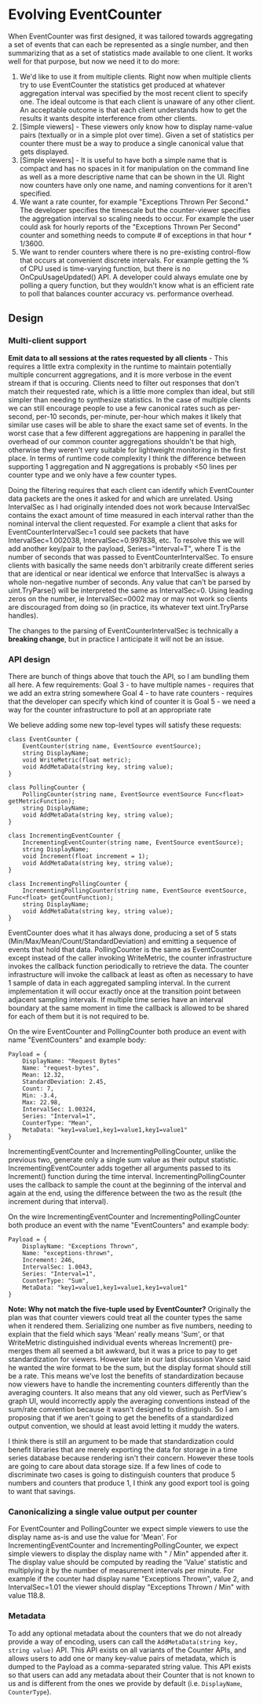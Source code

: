 # Evolving EventCounter

When EventCounter was first designed, it was tailored towards aggregating a set of events that can each be represented as a single number, and then summarizing that as a set of statistics made available to one client. It works well for that purpose, but now we need it to do more:

1. We'd like to use it from multiple clients. Right now when multiple clients try to use EventCounter the statistics get produced at whatever aggregation interval was specified by the most recent client to specify one. The ideal outcome is that each client is unaware of any other client. An acceptable outcome is that each client understands how to get the results it wants despite interference from other clients.
2. [Simple viewers] - These viewers only know how to display name-value pairs (textually or in a simple plot over time). Given a set of statistics per counter there must be a way to produce a single canonical value that gets displayed.
3. [Simple viewers] - It is useful to have both a simple name that is compact and has no spaces in it for manipulation on the command line as well as a more descriptive name that can be shown in the UI. Right now counters have only one name, and naming conventions for it aren't specified.
4. We want a rate counter, for example "Exceptions Thrown Per Second." The developer specifies the timescale but the counter-viewer specifies the aggregation interval so scaling needs to occur. For example the user could ask for hourly reports of the "Exceptions Thrown Per Second" counter and something needs to compute # of exceptions in that hour * 1/3600.
5. We want to render counters where there is no pre-existing control-flow that occurs at convenient discrete intervals. For example getting the % of CPU used is time-varying function, but there is no OnCpuUsageUpdated() API. A developer could always emulate one by polling a query function, but they wouldn't know what is an efficient rate to poll that balances counter accuracy vs. performance overhead.


## Design


### Multi-client support ###

**Emit data to all sessions at the rates requested by all clients** - This requires a little extra complexity in the runtime to maintain potentially multiple concurrent aggregations, and it is more verbose in the event stream if that is occuring. Clients need to filter out responses that don't match their requested rate, which is a little more complex than ideal, but still simpler than needing to synthesize statistics. In the case of multiple clients we can still encourage people to use a few canonical rates such as per-second, per-10 seconds, per-minute, per-hour which makes it likely that similar use cases will be able to share the exact same set of events. In the worst case that a few different aggregations are happening in parallel the overhead of our common counter aggregations shouldn't be that high, otherwise they weren't very suitable for lightweight monitoring in the first place. In terms of runtime code complexity I think the difference between supporting 1 aggregation and N aggregations is probably <50 lines per counter type and we only have a few counter types.

Doing the filtering requires that each client can identify which EventCounter data packets are the ones it asked for and which are unrelated. Using IntervalSec as I had originally intended does not work because IntervalSec contains the exact amount of time measured in each interval rather than the nominal interval the client requested. For example a client that asks for EventCounterIntervalSec=1 could see packets that have IntervalSec=1.002038, IntervalSec=0.997838, etc. To resolve this we will add another key/pair to the payload, Series="Interval=T", where T is the number of seconds that was passed to EventCounterIntervalSec. To ensure clients with basically the same needs don't arbitrarily create different series that are identical or near identical we enforce that IntervalSec is always a whole non-negative number of seconds. Any value that can't be parsed by uint.TryParse() will be interpreted the same as IntervalSec=0. Using leading zeros on the number, ie IntervalSec=0002 may or may not work so clients are discouraged from doing so (in practice, its whatever text uint.TryParse handles).

The changes to the parsing of EventCounterIntervalSec is technically a **breaking change**, but in practice I anticipate it will not be an issue.


### API design ###

There are bunch of things above that touch the API, so I am bundling them all here. A few requirements:
Goal 3 - to have multiple names - requires that we add an extra string somewhere
Goal 4 - to have rate counters - requires that the developer can specify which kind of counter it is
Goal 5 - we need a way for the counter infrastructure to poll at an appropriate rate


We believe adding some new top-level types will satisfy these requests:

    class EventCounter {
        EventCounter(string name, EventSource eventSource);
        string DisplayName;
        void WriteMetric(float metric);
        void AddMetaData(string key, string value);
    }

    class PollingCounter {
        PollingCounter(string name, EventSource eventSource Func<float> getMetricFunction);
        string DisplayName;
        void AddMetaData(string key, string value);
    }

    class IncrementingEventCounter {
        IncrementingEventCounter(string name, EventSource eventSource);
        string DisplayName;
        void Increment(float increment = 1);
        void AddMetaData(string key, string value);
    }

    class IncrementingPollingCounter {
        IncrementingPollingCounter(string name, EventSource eventSource, Func<float> getCountFunction);
        string DisplayName;
        void AddMetaData(string key, string value);
    }
    

EventCounter does what it has always done, producing a set of 5 stats (Min/Max/Mean/Count/StandardDeviation) and emitting a sequence of events that hold that data. PollingCounter is the same as EventCounter except instead of the caller invoking WriteMetric, the counter infrastructure invokes the callback function periodically to retrieve the data. The counter infrastructure will invoke the callback at least as often as necessary to have 1 sample of data in each aggregated sampling interval. In the current implementation it will occur exactly once at the transition point between adjacent sampling intervals. If multiple time series have an interval boundary at the same moment in time the callback is allowed to be shared for each of them but it is not required to be. 

On the wire EventCounter and PollingCounter both produce an event with name "EventCounters" and example body:
    
    Payload = {
        DisplayName: "Request Bytes"
        Name: "request-bytes",
        Mean: 12.32,
        StandardDeviation: 2.45,
        Count: 7,
        Min: -3.4,
        Max: 22.98,
        IntervalSec: 1.00324,
        Series: "Interval=1",
        CounterType: "Mean",
        MetaData: "key1=value1,key1=value1,key1=value1"
    }
        


IncrementingEventCounter and IncrementingPollingCounter, unlike the previous two, generate only a single sum value as their output statistic. IncrementingEventCounter adds together all arguments passed to its Increment() function during the time interval. IncrementingPollingCounter uses the callback to sample the count at the beginning of the interval and again at the end, using the difference between the two as the result (the increment during that interval). 

On the wire IncrementingEventCounter and IncrementingPollingCounter both produce an event with the name "EventCounters" and example body:

    Payload = {
        DisplayName: "Exceptions Thrown",
        Name: "exceptions-thrown",
        Increment: 246,
        IntervalSec: 1.0043,
        Series: "Interval=1",
        CounterType: "Sum",
        MetaData: "key1=value1,key1=value1,key1=value1"
    }


**Note: Why not match the five-tuple used by EventCounter?** Originally the plan was that counter viewers could treat all the counter types the same when it rendered them. Serializing one number as five numbers, needing to explain that the field which says 'Mean' really means 'Sum', or that WriteMetric distinguished individual events whereas Increment() pre-merges them all seemed a bit awkward, but it was a price to pay to get standardization for viewers. However late in our last discussion Vance said he wanted the wire format to be the sum, but the display format should still be a rate. This means we've lost the benefits of standardization because now viewers have to handle the incrementing counters differently than the averaging counters. It also means that any old viewer, such as PerfView's graph UI, would incorrectly apply the averaging conventions instead of the sum/rate convention because it wasn't designed to distinguish. So I am proposing that if we aren't going to get the benefits of a standardized output convention, we should at least avoid letting it muddy the waters.

I think there is still an argument to be made that standardization could benefit libraries that are merely exporting the data for storage in a time series database because rendering isn't their concern. However these tools are going to care about data storage size. If a few lines of code to discriminate two cases is going to distinguish counters that produce 5 numbers and counters that produce 1, I think any good export tool is going to want that savings.

### Canonicalizing a single value output per counter ###

For EventCounter and PollingCounter we expect simple viewers to use the display name as-is and use the value for 'Mean'. For IncrementingEventCounter and IncrementingPollingCounter, we expect simple viewers to display the display name with " / Min" appended after it. The display value should be computed by reading the 'Value' statistic and multiplying it by the number of measurement intervals per minute. For example if the counter had display name "Exceptions Thrown", value 2, and IntervalSec=1.01 the viewer should display "Exceptions Thrown / Min" with value 118.8.


### Metadata

To add any optional metadata about the counters that we do not already provide a way of encoding, users can call the `AddMetaData(string key, string value)` API. This API exists on all variants of the Counter APIs, and allows users to add one or many key-value pairs of metadata, which is dumped to the Payload as a comma-separated string value. This API exists so that users can add any metadata about their Counter that is not known to us and is different from the ones we provide by default (i.e. `DisplayName`, `CounterType`).